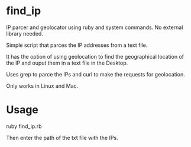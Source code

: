 # find_ip
IP parcer and geolocator using ruby and system commands. No external library needed.

Simple script that parces the IP addresses from a text file.

It has the option of using geolocation to find the geographical location of the IP and ouput them in a text file in the Desktop.

Uses grep to parce the IPs and curl to make the requests for geolocation.

Only works in Linux and Mac.

# Usage
ruby find_ip.rb

Then enter the path of the txt file with the IPs.

